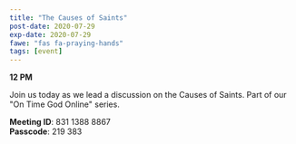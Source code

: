 ```yaml
---
title: "The Causes of Saints"
post-date: 2020-07-29
exp-date: 2020-07-29
fawe: "fas fa-praying-hands"
tags: [event]
---
```

**12 PM**

Join us today as we lead a discussion on the Causes of Saints. Part of our "On Time God Online" series.

<p class="text-danger"><b>Meeting ID</b>: 831 1388 8867
<br>
<b>Passcode</b>: 219 383
</p>